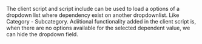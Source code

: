 The client script and script include can be used to load a options of a dropdown list where dependency exist on another dropdownlist. Like Category - Subcategory.
Adiitional functionality added in the client script is, when there are no options available for the selected dependent value, we can hide the dropdown field.
